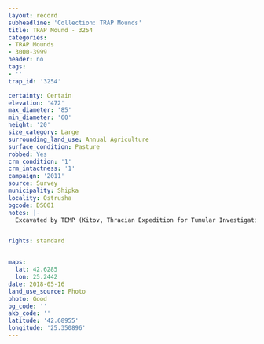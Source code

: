 ```yaml
---
layout: record
subheadline: 'Collection: TRAP Mounds'
title: TRAP Mound - 3254
categories:
- TRAP Mounds
- 3000-3999
header: no
tags:
- ''
trap_id: '3254'

certainty: Certain
elevation: '472'
max_diameter: '85'
min_diameter: '60'
height: '20'
size_category: Large
surrounding_land_use: Annual Agriculture
surface_condition: Pasture
robbed: Yes
crm_condition: '1'
crm_intactness: '1'
campaign: '2011'
source: Survey
municipality: Shipka
locality: Ostrusha
bgcode: DS001
notes: |-
  Excavated by TEMP (Kitov, Thracian Expedition for Tumular Investigations). Flat top, dug out.


rights: standard


maps:
  lat: 42.6285
  lon: 25.2442
date: 2018-05-16
land_use_source: Photo
photo: Good
bg_code: ''
akb_code: ''
latitude: '42.68955'
longitude: '25.350896'
---
```

